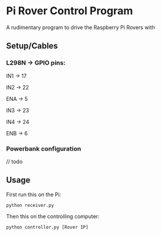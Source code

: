 # Pi Rover Control Program

A rudimentary program to drive the Raspberry Pi Rovers with

## Setup/Cables

### L298N -> GPIO pins:

IN1 -> 17

IN2 -> 22

ENA -> 5

IN3 -> 23

IN4 -> 24

ENB -> 6

### Powerbank configuration
// todo

## Usage

First run this on the Pi:

```python receiver.py```

Then this on the controlling computer:

```python controller.py [Rover IP]```